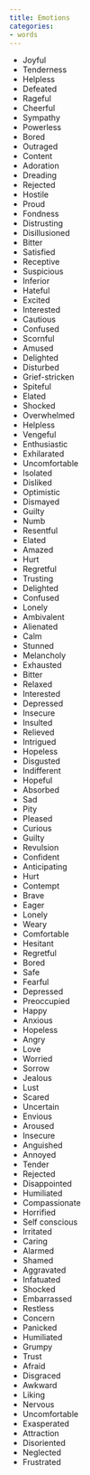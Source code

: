 ```yaml
---
title: Emotions
categories:
- words
---
```


- Joyful
- Tenderness
- Helpless
- Defeated
- Rageful
- Cheerful
- Sympathy
- Powerless
- Bored
- Outraged
- Content
- Adoration
- Dreading
- Rejected
- Hostile
- Proud
- Fondness
- Distrusting
- Disillusioned
- Bitter
- Satisfied
- Receptive
- Suspicious
- Inferior
- Hateful
- Excited
- Interested
- Cautious
- Confused
- Scornful
- Amused
- Delighted
- Disturbed
- Grief-stricken
- Spiteful
- Elated
- Shocked
- Overwhelmed
- Helpless
- Vengeful
- Enthusiastic
- Exhilarated
- Uncomfortable
- Isolated
- Disliked
- Optimistic
- Dismayed
- Guilty
- Numb
- Resentful
- Elated
- Amazed
- Hurt
- Regretful
- Trusting
- Delighted
- Confused
- Lonely
- Ambivalent
- Alienated
- Calm
- Stunned
- Melancholy
- Exhausted
- Bitter
- Relaxed
- Interested
- Depressed
- Insecure
- Insulted
- Relieved
- Intrigued
- Hopeless
- Disgusted
- Indifferent
- Hopeful
- Absorbed
- Sad
- Pity
- Pleased
- Curious
- Guilty
- Revulsion
- Confident
- Anticipating
- Hurt
- Contempt
- Brave
- Eager
- Lonely
- Weary
- Comfortable
- Hesitant
- Regretful
- Bored
- Safe
- Fearful
- Depressed
- Preoccupied
- Happy
- Anxious
- Hopeless
- Angry
- Love
- Worried
- Sorrow
- Jealous
- Lust
- Scared
- Uncertain
- Envious
- Aroused
- Insecure
- Anguished
- Annoyed
- Tender
- Rejected
- Disappointed
- Humiliated
- Compassionate
- Horrified
- Self conscious
- Irritated
- Caring
- Alarmed
- Shamed
- Aggravated
- Infatuated
- Shocked
- Embarrassed
- Restless
- Concern
- Panicked
- Humiliated
- Grumpy
- Trust
- Afraid
- Disgraced
- Awkward
- Liking
- Nervous
- Uncomfortable
- Exasperated
- Attraction
- Disoriented
- Neglected
- Frustrated